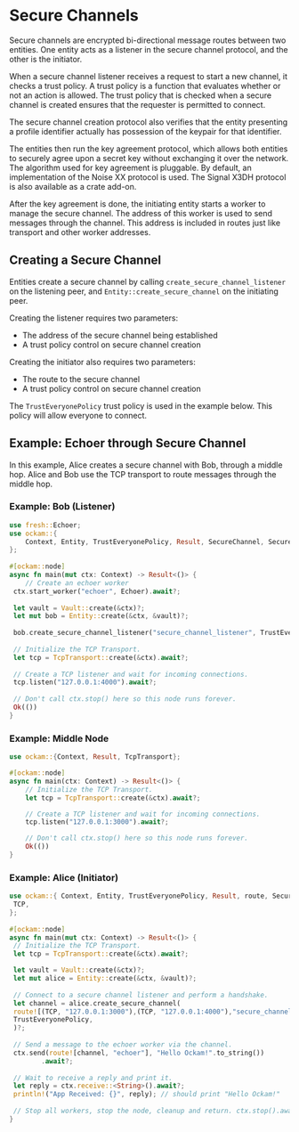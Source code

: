 # Secure Channels

Secure channels are encrypted bi-directional message routes between two
entities. One entity acts as a listener in the secure channel protocol, and the
other is the initiator.

When a secure channel listener receives a request to start a new channel, it
checks a trust policy. A trust policy is a function that evaluates whether or
not an action is allowed. The trust policy that is checked when a secure
channel is created ensures that the requester is permitted to connect.

The secure channel creation protocol also verifies that the entity presenting a
profile identifier actually has possession of the keypair for that identifier.

The entities then run the key agreement protocol, which allows both entities to
securely agree upon a secret key without exchanging it over the network. The
algorithm used for key agreement is pluggable. By default, an implementation of
the Noise XX protocol is used. The Signal X3DH protocol is also available as a
crate add-on.

After the key agreement is done, the initiating entity starts a worker to
manage the secure channel. The address of this worker is used to send messages
through the channel. This address is included in routes just like transport and
other worker addresses.

## Creating a Secure Channel

Entities create a secure channel by calling `create_secure_channel_listener` on
the listening peer, and `Entity::create_secure_channel` on the initiating peer.

Creating the listener requires two parameters:
- The address of the secure channel being established
- A trust policy control on secure channel creation

Creating the initiator also requires two parameters:
- The route to the secure channel
- A trust policy control on secure channel creation

The `TrustEveryonePolicy` trust policy is used in the example below. This
policy will allow everyone to connect.

## Example: Echoer through Secure Channel

In this example, Alice creates a secure channel with Bob, through a middle hop.
Alice and Bob use the TCP transport to route messages through the middle hop.

### Example: Bob (Listener)

```rust
use fresh::Echoer;  
use ockam::{  
    Context, Entity, TrustEveryonePolicy, Result, SecureChannel, SecureChannels, TcpTransport, Vault,
};  
  
#[ockam::node]  
async fn main(mut ctx: Context) -> Result<()> {  
    // Create an echoer worker  
 ctx.start_worker("echoer", Echoer).await?;  
  
 let vault = Vault::create(&ctx)?;  
 let mut bob = Entity::create(&ctx, &vault)?;  
  
 bob.create_secure_channel_listener("secure_channel_listener", TrustEveryonePolicy)?;
  
 // Initialize the TCP Transport.  
 let tcp = TcpTransport::create(&ctx).await?;  
  
 // Create a TCP listener and wait for incoming connections.  
 tcp.listen("127.0.0.1:4000").await?;  
  
 // Don't call ctx.stop() here so this node runs forever.  
 Ok(())  
}

```

### Example: Middle Node
```rust
use ockam::{Context, Result, TcpTransport};

#[ockam::node]
async fn main(ctx: Context) -> Result<()> {
    // Initialize the TCP Transport.
    let tcp = TcpTransport::create(&ctx).await?;

    // Create a TCP listener and wait for incoming connections.
    tcp.listen("127.0.0.1:3000").await?;

    // Don't call ctx.stop() here so this node runs forever.
    Ok(())
}
```

### Example: Alice (Initiator)

```rust
use ockam::{ Context, Entity, TrustEveryonePolicy, Result, route, SecureChannels, TcpTransport, Vault,
 TCP,  
};  
  
#[ockam::node]  
async fn main(mut ctx: Context) -> Result<()> {  
 // Initialize the TCP Transport.
 let tcp = TcpTransport::create(&ctx).await?;  

 let vault = Vault::create(&ctx)?;  
 let mut alice = Entity::create(&ctx, &vault)?;  
  
 // Connect to a secure channel listener and perform a handshake.  
 let channel = alice.create_secure_channel(
 route![(TCP, "127.0.0.1:3000"),(TCP, "127.0.0.1:4000"),"secure_channel_listener"],
 TrustEveryonePolicy,
 )?;  
  
 // Send a message to the echoer worker via the channel.  
 ctx.send(route![channel, "echoer"], "Hello Ockam!".to_string())  
        .await?;  
  
 // Wait to receive a reply and print it.  
 let reply = ctx.receive::<String>().await?;  
 println!("App Received: {}", reply); // should print "Hello Ockam!"  
  
 // Stop all workers, stop the node, cleanup and return. ctx.stop().await  
}
```
